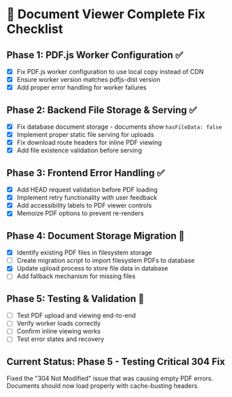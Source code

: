 # 📑 Document Viewer Complete Fix Checklist

## Phase 1: PDF.js Worker Configuration ✅
- [x] Fix PDF.js worker configuration to use local copy instead of CDN
- [x] Ensure worker version matches pdfjs-dist version
- [x] Add proper error handling for worker failures

## Phase 2: Backend File Storage & Serving ✅
- [x] Fix database document storage - documents show `hasFileData: false`
- [x] Implement proper static file serving for uploads
- [x] Fix download route headers for inline PDF viewing
- [x] Add file existence validation before serving

## Phase 3: Frontend Error Handling ✅
- [x] Add HEAD request validation before PDF loading
- [x] Implement retry functionality with user feedback
- [x] Add accessibility labels to PDF viewer controls
- [x] Memoize PDF options to prevent re-renders

## Phase 4: Document Storage Migration 🔄
- [x] Identify existing PDF files in filesystem storage
- [ ] Create migration script to import filesystem PDFs to database
- [x] Update upload process to store file data in database
- [ ] Add fallback mechanism for missing files

## Phase 5: Testing & Validation 🔄
- [ ] Test PDF upload and viewing end-to-end
- [ ] Verify worker loads correctly
- [ ] Confirm inline viewing works
- [ ] Test error states and recovery

## Current Status: Phase 5 - Testing Critical 304 Fix
Fixed the "304 Not Modified" issue that was causing empty PDF errors. Documents should now load properly with cache-busting headers.